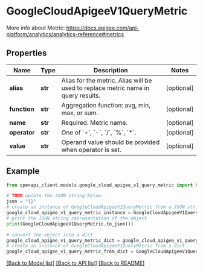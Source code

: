 # GoogleCloudApigeeV1QueryMetric

More info about Metric: https://docs.apigee.com/api-platform/analytics/analytics-reference#metrics

## Properties

Name | Type | Description | Notes
------------ | ------------- | ------------- | -------------
**alias** | **str** | Alias for the metric. Alias will be used to replace metric name in query results. | [optional] 
**function** | **str** | Aggregation function: avg, min, max, or sum. | [optional] 
**name** | **str** | Required. Metric name. | [optional] 
**operator** | **str** | One of &#x60;+&#x60;, &#x60;-&#x60;, &#x60;/&#x60;, &#x60;%&#x60;, &#x60;*&#x60;. | [optional] 
**value** | **str** | Operand value should be provided when operator is set. | [optional] 

## Example

```python
from openapi_client.models.google_cloud_apigee_v1_query_metric import GoogleCloudApigeeV1QueryMetric

# TODO update the JSON string below
json = "{}"
# create an instance of GoogleCloudApigeeV1QueryMetric from a JSON string
google_cloud_apigee_v1_query_metric_instance = GoogleCloudApigeeV1QueryMetric.from_json(json)
# print the JSON string representation of the object
print(GoogleCloudApigeeV1QueryMetric.to_json())

# convert the object into a dict
google_cloud_apigee_v1_query_metric_dict = google_cloud_apigee_v1_query_metric_instance.to_dict()
# create an instance of GoogleCloudApigeeV1QueryMetric from a dict
google_cloud_apigee_v1_query_metric_from_dict = GoogleCloudApigeeV1QueryMetric.from_dict(google_cloud_apigee_v1_query_metric_dict)
```
[[Back to Model list]](../README.md#documentation-for-models) [[Back to API list]](../README.md#documentation-for-api-endpoints) [[Back to README]](../README.md)



